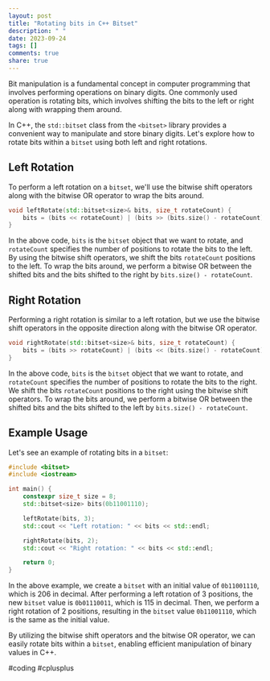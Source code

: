 ```yaml
---
layout: post
title: "Rotating bits in C++ Bitset"
description: " "
date: 2023-09-24
tags: []
comments: true
share: true
---
```


Bit manipulation is a fundamental concept in computer programming that involves performing operations on binary digits. One commonly used operation is rotating bits, which involves shifting the bits to the left or right along with wrapping them around.

In C++, the `std::bitset` class from the `<bitset>` library provides a convenient way to manipulate and store binary digits. Let's explore how to rotate bits within a `bitset` using both left and right rotations.

## Left Rotation

To perform a left rotation on a `bitset`, we'll use the bitwise shift operators along with the bitwise OR operator to wrap the bits around.

```cpp
void leftRotate(std::bitset<size>& bits, size_t rotateCount) {
    bits = (bits << rotateCount) | (bits >> (bits.size() - rotateCount));
}
```

In the above code, `bits` is the `bitset` object that we want to rotate, and `rotateCount` specifies the number of positions to rotate the bits to the left. By using the bitwise shift operators, we shift the bits `rotateCount` positions to the left. To wrap the bits around, we perform a bitwise OR between the shifted bits and the bits shifted to the right by `bits.size() - rotateCount`.

## Right Rotation

Performing a right rotation is similar to a left rotation, but we use the bitwise shift operators in the opposite direction along with the bitwise OR operator.

```cpp
void rightRotate(std::bitset<size>& bits, size_t rotateCount) {
    bits = (bits >> rotateCount) | (bits << (bits.size() - rotateCount));
}
```

In the above code, `bits` is the `bitset` object that we want to rotate, and `rotateCount` specifies the number of positions to rotate the bits to the right. We shift the bits `rotateCount` positions to the right using the bitwise shift operators. To wrap the bits around, we perform a bitwise OR between the shifted bits and the bits shifted to the left by `bits.size() - rotateCount`.

## Example Usage

Let's see an example of rotating bits in a `bitset`:

```cpp
#include <bitset>
#include <iostream>

int main() {
    constexpr size_t size = 8;
    std::bitset<size> bits(0b11001110);

    leftRotate(bits, 3);
    std::cout << "Left rotation: " << bits << std::endl;

    rightRotate(bits, 2);
    std::cout << "Right rotation: " << bits << std::endl;

    return 0;
}
```

In the above example, we create a `bitset` with an initial value of `0b11001110`, which is 206 in decimal. After performing a left rotation of 3 positions, the new `bitset` value is `0b01110011`, which is 115 in decimal. Then, we perform a right rotation of 2 positions, resulting in the `bitset` value `0b11001110`, which is the same as the initial value.

By utilizing the bitwise shift operators and the bitwise OR operator, we can easily rotate bits within a `bitset`, enabling efficient manipulation of binary values in C++.

#coding #cplusplus